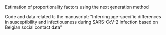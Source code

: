 Estimation of proportionality factors using the next generation method

Code and data related to the manuscript: "Inferring age-specific differences in susceptibility and infectiousness during SARS-CoV-2 infection based on Belgian social contact data"
